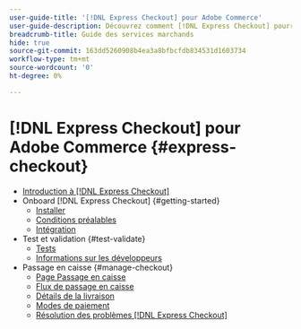 ```yaml
---
user-guide-title: '[!DNL Express Checkout] pour Adobe Commerce'
user-guide-description: Découvrez comment [!DNL Express Checkout] pourrait bénéficier à votre instance Adobe Commerce, ainsi qu’à la manière d’embarquer et de configurer l’extension.
breadcrumb-title: Guide des services marchands
hide: true
source-git-commit: 163dd5260908b4ea3a8bfbcfdb834531d1603734
workflow-type: tm+mt
source-wordcount: '0'
ht-degree: 0%

---
```



# [!DNL Express Checkout] pour Adobe Commerce {#express-checkout}

- [Introduction à [!DNL Express Checkout]](overview.md)
- Onboard [!DNL Express Checkout] {#getting-started}
   - [Installer](install.md)
   - [Conditions préalables](prerequisites.md)
   - [Intégration](onboarding.md)
- Test et validation {#test-validate}
   - [Tests](testing.md)
   - [Informations sur les développeurs](developer.md)
- Passage en caisse {#manage-checkout}
   - [Page Passage en caisse](checkout-page.md)
   - [Flux de passage en caisse](checkout-flow.md)
   - [Détails de la livraison](shipping-details.md)
   - [Modes de paiement](payment-methods.md)
   - [Résolution des problèmes [!DNL Express Checkout]](troubleshooting.md)
